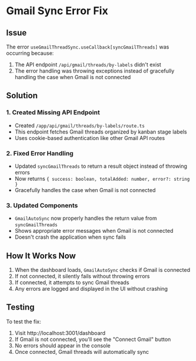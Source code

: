 # Gmail Sync Error Fix

## Issue

The error `useGmailThreadSync.useCallback[syncGmailThreads]` was occurring because:

1. The API endpoint `/api/gmail/threads/by-labels` didn't exist
2. The error handling was throwing exceptions instead of gracefully handling the case when Gmail is not connected

## Solution

### 1. Created Missing API Endpoint

- Created `/app/api/gmail/threads/by-labels/route.ts`
- This endpoint fetches Gmail threads organized by kanban stage labels
- Uses cookie-based authentication like other Gmail API routes

### 2. Fixed Error Handling

- Updated `syncGmailThreads` to return a result object instead of throwing errors
- Now returns `{ success: boolean, totalAdded: number, error?: string }`
- Gracefully handles the case when Gmail is not connected

### 3. Updated Components

- `GmailAutoSync` now properly handles the return value from `syncGmailThreads`
- Shows appropriate error messages when Gmail is not connected
- Doesn't crash the application when sync fails

## How It Works Now

1. When the dashboard loads, `GmailAutoSync` checks if Gmail is connected
2. If not connected, it silently fails without throwing errors
3. If connected, it attempts to sync Gmail threads
4. Any errors are logged and displayed in the UI without crashing

## Testing

To test the fix:

1. Visit http://localhost:3001/dashboard
2. If Gmail is not connected, you'll see the "Connect Gmail" button
3. No errors should appear in the console
4. Once connected, Gmail threads will automatically sync
